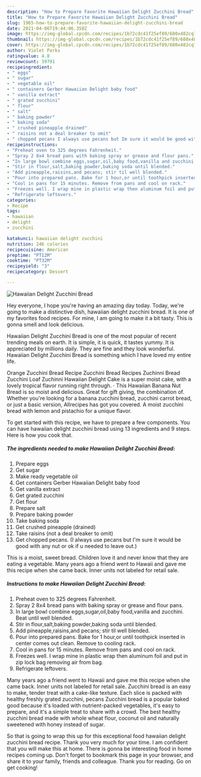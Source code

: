 ```yaml
---
description: "How to Prepare Favorite Hawaiian Delight Zucchini Bread"
title: "How to Prepare Favorite Hawaiian Delight Zucchini Bread"
slug: 1965-how-to-prepare-favorite-hawaiian-delight-zucchini-bread
date: 2021-04-06T19:44:06.358Z
image: https://img-global.cpcdn.com/recipes/1b72cdc41f25ef89/680x482cq70/hawaiian-delight-zucchini-bread-recipe-main-photo.jpg
thumbnail: https://img-global.cpcdn.com/recipes/1b72cdc41f25ef89/680x482cq70/hawaiian-delight-zucchini-bread-recipe-main-photo.jpg
cover: https://img-global.cpcdn.com/recipes/1b72cdc41f25ef89/680x482cq70/hawaiian-delight-zucchini-bread-recipe-main-photo.jpg
author: Violet Parks
ratingvalue: 4.8
reviewcount: 39791
recipeingredient:
- " eggs"
- " sugar"
- " vegetable oil"
- " containers Gerber Hawaiian Delight baby food"
- " vanilla extract"
- " grated zucchini"
- " flour"
- " salt"
- " baking powder"
- " baking soda"
- " crushed pineapple drained"
- " raisins not a deal breaker to omit"
- " chopped pecans I always use pecans but Im sure it would be good with any nut or ok if u needed to leave out"
recipeinstructions:
- "Preheat oven to 325 degrees Fahrenheit."
- "Spray 2 8x4 bread pans with baking spray or grease and flour pans."
- "In large bowl combine eggs,sugar,oil,baby food,vanilla and zucchini. Beat until well blended."
- "Stir in flour,salt,baking powder,baking soda until blended."
- "Add pineapple,raisins,and pecans; stir til well blended."
- "Pour into prepared pans. Bake for 1 hour,or until toothpick inserted in center comes out clean. Remove to cooling rack."
- "Cool in pans for 15 minutes. Remove from pans and cool on rack."
- "Freezes well. I wrap mine in plastic wrap then aluminum foil and put in zip lock bag removing air from bag."
- "Refrigerate leftovers."
categories:
- Recipe
tags:
- hawaiian
- delight
- zucchini

katakunci: hawaiian delight zucchini 
nutrition: 246 calories
recipecuisine: American
preptime: "PT12M"
cooktime: "PT32M"
recipeyield: "3"
recipecategory: Dessert

---
```



![Hawaiian Delight Zucchini Bread](https://img-global.cpcdn.com/recipes/1b72cdc41f25ef89/680x482cq70/hawaiian-delight-zucchini-bread-recipe-main-photo.jpg)

Hey everyone, I hope you're having an amazing day today. Today, we're going to make a distinctive dish, hawaiian delight zucchini bread. It is one of my favorites food recipes. For mine, I am going to make it a bit tasty. This is gonna smell and look delicious.

Hawaiian Delight Zucchini Bread is one of the most popular of recent trending meals on earth. It is simple, it is quick, it tastes yummy. It is appreciated by millions daily. They are fine and they look wonderful. Hawaiian Delight Zucchini Bread is something which I have loved my entire life.

Orange Zucchini Bread Recipe Zucchini Bread Recipes Zuchinni Bread Zucchini Loaf Zuchinni Hawaiian Delight Cake is a super moist cake, with a lovely tropical flavor running right through. · This Hawaiian Banana Nut Bread is so moist and delicious. Great for gift giving, the combination of. Whether you&#39;re looking for a banana zucchini bread, zucchini carrot bread, or just a basic version, Allrecipes has got you covered. A moist zucchini bread with lemon and pistachio for a unique flavor.


To get started with this recipe, we have to prepare a few components. You can have hawaiian delight zucchini bread using 13 ingredients and 9 steps. Here is how you cook that.

<!--inarticleads1-->

##### The ingredients needed to make Hawaiian Delight Zucchini Bread:

1. Prepare  eggs
1. Get  sugar
1. Make ready  vegetable oil
1. Get  containers Gerber Hawaiian Delight baby food
1. Get  vanilla extract
1. Get  grated zucchini
1. Get  flour
1. Prepare  salt
1. Prepare  baking powder
1. Take  baking soda
1. Get  crushed pineapple (drained)
1. Take  raisins (not a deal breaker to omit)
1. Get  chopped pecans. (I always use pecans but I&#39;m sure it would be good with any nut or ok if u needed to leave out.)


This is a moist, sweet bread. Children love it and never know that they are eating a vegetable. Many years ago a friend went to Hawaii and gave me this recipe when she came back. Inner units not labeled for retail sale. 

<!--inarticleads2-->

##### Instructions to make Hawaiian Delight Zucchini Bread:

1. Preheat oven to 325 degrees Fahrenheit.
1. Spray 2 8x4 bread pans with baking spray or grease and flour pans.
1. In large bowl combine eggs,sugar,oil,baby food,vanilla and zucchini. Beat until well blended.
1. Stir in flour,salt,baking powder,baking soda until blended.
1. Add pineapple,raisins,and pecans; stir til well blended.
1. Pour into prepared pans. Bake for 1 hour,or until toothpick inserted in center comes out clean. Remove to cooling rack.
1. Cool in pans for 15 minutes. Remove from pans and cool on rack.
1. Freezes well. I wrap mine in plastic wrap then aluminum foil and put in zip lock bag removing air from bag.
1. Refrigerate leftovers.


Many years ago a friend went to Hawaii and gave me this recipe when she came back. Inner units not labeled for retail sale. Zucchini bread is an easy to make, tender treat with a cake-like texture. Each slice is packed with healthy freshly grated zucchini, pecans Zucchini bread is a popular baked good because it&#39;s loaded with nutrient-packed vegetables, it&#39;s easy to prepare, and it&#39;s a simple treat to share with a crowd. The best healthy zucchini bread made with whole wheat flour, coconut oil and naturally sweetened with honey instead of sugar. 

So that is going to wrap this up for this exceptional food hawaiian delight zucchini bread recipe. Thank you very much for your time. I am confident that you will make this at home. There is gonna be interesting food in home recipes coming up. Don't forget to bookmark this page in your browser, and share it to your family, friends and colleague. Thank you for reading. Go on get cooking!
